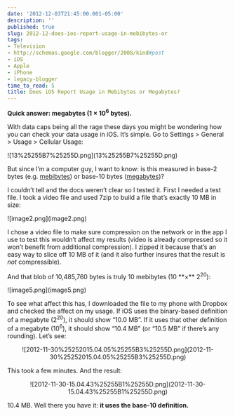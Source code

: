 ```yaml
---
date: '2012-12-03T21:45:00.001-05:00'
description: ''
published: true
slug: 2012-12-does-ios-report-usage-in-mebibytes-or
tags:
- Television
- http://schemas.google.com/blogger/2008/kind#post
- iOS
- Apple
- iPhone
- legacy-blogger
time_to_read: 5
title: Does iOS Report Usage in Mebibytes or Megabytes?
---
```


<p><strong>Quick answer: megabytes (1 × 10<sup>6</sup> bytes).</strong></p>
<p>With data caps being all the rage these days you might be wondering how you can check your data usage in iOS. It’s simple. Go to Settings &gt; General &gt; Usage &gt; Cellular Usage:</p>
<p>![13%25255B7%25255D.png](13%25255B7%25255D.png)</p>
<p>But since I’m a computer guy, I want to know: is this measured in base-2 bytes (e.g. <a href="http://en.wikipedia.org/wiki/Mebibyte">mebibytes</a>) or base-10 bytes (<a href="http://en.wikipedia.org/wiki/Megabyte">megabytes</a>)? </p>
<p>I couldn’t tell and the docs weren’t clear so I tested it. First I needed a test file. I took a video file and used 7zip to build a file that’s exactly 10 MB in size:</p>
<p>![image2.png](image2.png)</p>
<p>I chose a video file to make sure compression on the network or in the app I use to test this wouldn’t affect my results (video is already compressed so it won’t benefit from additional compression). I zipped it because that’s an easy way to slice off 10 MB of it (and it also further insures that the result is <em>not</em> compressible).</p>
<p>And that blob of 10,485,760 bytes is truly 10 mebibytes (10 **×** 2<sup>20</sup>):</p>
<p>![image5.png](image5.png)</p>
<p>To see what affect this has, I downloaded the file to my phone with Dropbox and checked the affect on my usage. If iOS uses the binary-based definition of a megabyte (2<sup>20</sup>), it should show “10.0 MB”. If it uses that other definition of a megabyte (10<sup>6</sup>), it should show “10.4 MB” (or “10.5 MB” if there’s any rounding). Let’s see:</p>  <p align="center">![2012-11-30%25252015.04.05%25255B3%25255D.png](2012-11-30%25252015.04.05%25255B3%25255D.png)</p>
<p>This took a few minutes. And the result:</p>  <p align="center">![2012-11-30-15.04.43%25255B1%25255D.png](2012-11-30-15.04.43%25255B1%25255D.png)</p>        
<p>10.4 MB. Well there you have it: <strong>it uses the base-10 definition.</strong></p>
